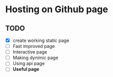 # Hosting on Github page

## TODO
- [x] create working static page
- [ ] Fast improved page
- [ ] Interactive page
- [ ] Making dynimic page
- [ ] Using api page
- [ ] <b>Useful page</b>
